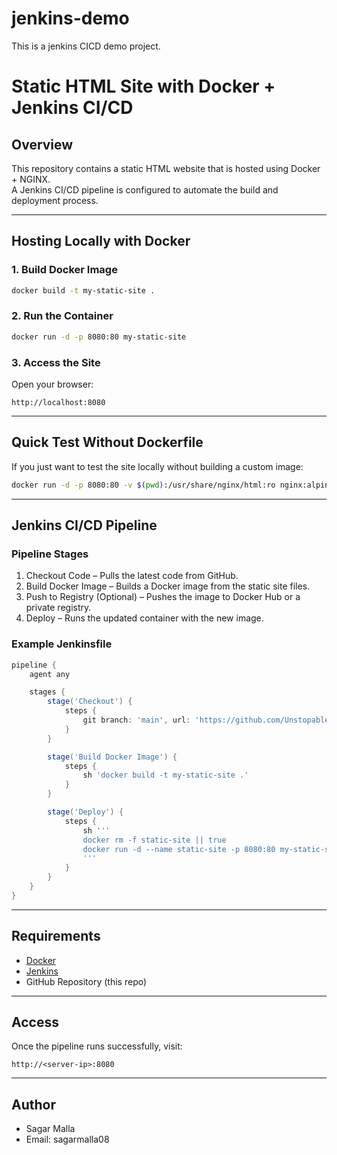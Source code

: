 # jenkins-demo
This is a jenkins CICD demo project.

# Static HTML Site with Docker + Jenkins CI/CD

## Overview
This repository contains a static HTML website that is hosted using Docker + NGINX.  
A Jenkins CI/CD pipeline is configured to automate the build and deployment process.

---

## Hosting Locally with Docker

### 1. Build Docker Image
```bash
docker build -t my-static-site .
```

### 2. Run the Container
```bash
docker run -d -p 8080:80 my-static-site
```

### 3. Access the Site
Open your browser:
```
http://localhost:8080
```

---

## Quick Test Without Dockerfile
If you just want to test the site locally without building a custom image:
```bash
docker run -d -p 8080:80 -v $(pwd):/usr/share/nginx/html:ro nginx:alpine
```

---

## Jenkins CI/CD Pipeline

### Pipeline Stages
1. Checkout Code – Pulls the latest code from GitHub.
2. Build Docker Image – Builds a Docker image from the static site files.
3. Push to Registry (Optional) – Pushes the image to Docker Hub or a private registry.
4. Deploy – Runs the updated container with the new image.

### Example Jenkinsfile
```groovy
pipeline {
    agent any

    stages {
        stage('Checkout') {
            steps {
                git branch: 'main', url: 'https://github.com/UnstopableSafar08/jenkins-demo.git'
            }
        }

        stage('Build Docker Image') {
            steps {
                sh 'docker build -t my-static-site .'
            }
        }

        stage('Deploy') {
            steps {
                sh '''
                docker rm -f static-site || true
                docker run -d --name static-site -p 8080:80 my-static-site
                '''
            }
        }
    }
}
```

---

## Requirements
- [Docker](https://docs.docker.com/get-docker/)
- [Jenkins](https://www.jenkins.io/download/)
- GitHub Repository (this repo)

---

## Access
Once the pipeline runs successfully, visit:
```
http://<server-ip>:8080
```

---

## Author
- Sagar Malla  
- Email: sagarmalla08
